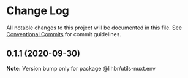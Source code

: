 # Change Log

All notable changes to this project will be documented in this file.
See [Conventional Commits](https://conventionalcommits.org) for commit guidelines.

## 0.1.1 (2020-09-30)

**Note:** Version bump only for package @lihbr/utils-nuxt.env
